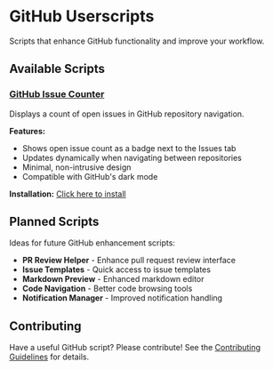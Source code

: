 # GitHub Userscripts

Scripts that enhance GitHub functionality and improve your workflow.

## Available Scripts

### [GitHub Issue Counter](github-issue-counter.user.js)

Displays a count of open issues in GitHub repository navigation.

**Features:**
- Shows open issue count as a badge next to the Issues tab
- Updates dynamically when navigating between repositories
- Minimal, non-intrusive design
- Compatible with GitHub's dark mode

**Installation:** [Click here to install](github-issue-counter.user.js)

## Planned Scripts

Ideas for future GitHub enhancement scripts:

- **PR Review Helper** - Enhance pull request review interface
- **Issue Templates** - Quick access to issue templates
- **Markdown Preview** - Enhanced markdown editor
- **Code Navigation** - Better code browsing tools
- **Notification Manager** - Improved notification handling

## Contributing

Have a useful GitHub script? Please contribute! See the [Contributing Guidelines](../../CONTRIBUTING.md) for details.
